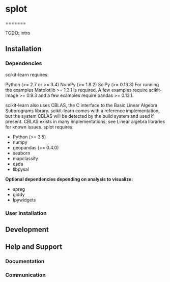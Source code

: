 # splot
=======


TODO: intro

## Installation

### Dependencies

scikit-learn requires:

Python (>= 2.7 or >= 3.4)
NumPy (>= 1.8.2)
SciPy (>= 0.13.3)
For running the examples Matplotlib >= 1.3.1 is required. A few examples require scikit-image >= 0.9.3 and a few examples require pandas >= 0.13.1.

scikit-learn also uses CBLAS, the C interface to the Basic Linear Algebra Subprograms library. scikit-learn comes with a reference implementation, but the system CBLAS will be detected by the build system and used if present. CBLAS exists in many implementations; see Linear algebra libraries for known issues.
splot requires:

* Python (>= 3.5)
* numpy 
* geopandas (>= 0.4.0)
* seaborn
* mapclassify
* esda
* libpysal

**Optional dependencies depending on analysis to visualize:**
* spreg
* giddy
* Ipywidgets




### User installation


## Development

## Help and Support

### Documentation


### Communication
